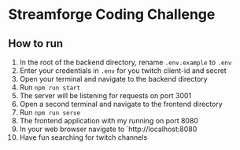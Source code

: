 # Streamforge Coding Challenge

## How to run

1. In the root of the backend directory, rename `.env.example` to `.env`
2. Enter your credentials in `.env` for you twitch client-id and secret
3. Open your terminal and navigate to the backend directory
4. Run `npm run start`
5. The server will be listening for requests on port 3001
6. Open a second terminal and navigate to the frontend directory
7. Run `npm run serve`
8. The frontend application with my running on port 8080
9. In your web browser navigate to `http://localhost:8080
10. Have fun searching for twitch channels
